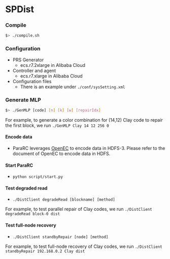 # SPDist

### Compile

```bash
$> ./compile.sh
```

### Configuration

* PRS Generator
    * ecs.r7.2xlarge in Alibaba Cloud
* Controller and agent
    * ecs.r7.xlarge in Alibaba Cloud
* Configuration files
    * There is an example under `./conf/sysSetting.xml`

### Generate MLP

```bash
$> ./GenMLP [code] [n] [k] [w] [repairIdx]
```

For example, to generate a color combination for (14,12) Clay code to repair the
first block, we run `./GenMLP Clay 14 12 256 0`

#### Encode data

* ParaRC leverages [OpenEC](https://github.com/ukulililixl/openec) to encode data in HDFS-3. Please refer to the document of OpenEC to encode data in HDFS.

#### Start ParaRC

* `python script/start.py`

#### Test degraded read

* `./DistClient degradeRead [blockname] [method]`

For example, to test parallel repair of Clay codes, we run `./DistClient degradeRead block-0 dist`

#### Test full-node recovery

* `./DistClient standbyRepair [node] [method]` 

For example, to test full-node recovery of Clay codes, we run `./DistClient standbyRepair 192.168.0.2 Clay dist`

